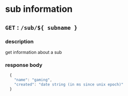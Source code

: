 # sub information

## `GET` : `/sub/${ subname }`

### description
get information about a sub

### response body

```js
  {
    "name": "gaming",
    "created": "date string (in ms since unix epoch)"
  }
```
